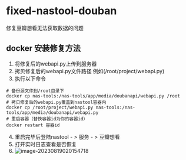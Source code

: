 # fixed-nastool-douban
修复豆瓣想看无法获取数据的问题

## docker 安装修复方法

1. 将修复后的webapi.py上传到服务器
2. 拷贝修复后的webapi.py文件路径 例如(/root/project/webapi.py)
3. 执行以下命令

```shell
# 备份源文件到/root目录下
docker cp nas-tools:/nas-tools/app/media/doubanapi/webapi.py /root
# 拷贝修复后的webapi.py覆盖到nastool容器内
docker cp /root/project/webapi.py nas-tools:/nas-tools/app/media/doubanapi/webapi.py
# 重启容器（替换容器id为你的容器id）
docker restart 容器id
```
4. 重启完毕后登陆nastool - > 服务 - > 豆瓣想看
5. 打开实时日志查看是否恢复
6. ![image-20230819020154718](http://file.92coco.cn/markdown_img/4828f8a306a541d5a10cbb4e7b56f60d.png)
